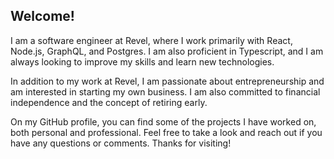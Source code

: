 ## Welcome!

I am a software engineer at Revel, where I work primarily with React, Node.js, GraphQL, and Postgres. I am also proficient in Typescript, and I am always looking to improve my skills and learn new technologies.

In addition to my work at Revel, I am passionate about entrepreneurship and am interested in starting my own business. I am also committed to financial independence and the concept of retiring early.

On my GitHub profile, you can find some of the projects I have worked on, both personal and professional. Feel free to take a look and reach out if you have any questions or comments. Thanks for visiting!
